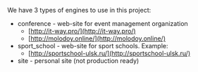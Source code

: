 We have 3 types of engines to use in this project:


* conference - web-site for event management organization
  * [http://it-way.pro/](http://it-way.pro/)
  * [http://molodoy.online/](http://molodoy.online/)
* sport_school - web-site for sport schools. Example:
  * [http://sportschool-ulsk.ru/](http://sportschool-ulsk.ru/)
 * site - personal site (not production ready)
